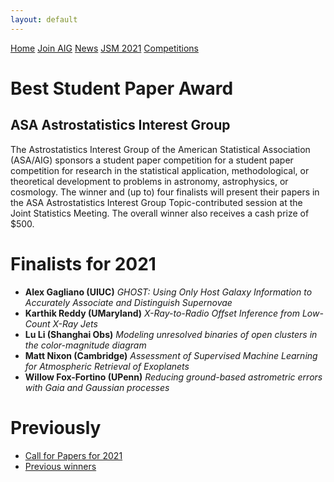 ```yaml
---
layout: default
---
```


<a href="../index.html" class="btn">Home</a>
<a href="../join.html" class="btn">Join AIG</a>
<a href="../news.html" class="btn">News</a>
<a href="../jsm2021/index.html" class="btn">JSM 2021</a>
<a href="./index.html" class="btn">Competitions</a>

# Best Student Paper Award
## ASA Astrostatistics Interest Group

The Astrostatistics Interest Group of the American Statistical Association (ASA/AIG) sponsors a student paper competition for a student paper competition for research in the statistical application, methodological, or theoretical development to problems in astronomy, astrophysics, or cosmology. The winner and (up to) four finalists will present their papers in the ASA Astrostatistics Interest Group Topic-contributed session at the Joint Statistics Meeting. The overall winner also receives a cash prize of $500.

# Finalists for 2021

- **Alex Gagliano (UIUC)** *GHOST: Using Only Host Galaxy Information to Accurately Associate and Distinguish Supernovae*
- **Karthik Reddy (UMaryland)** *X-Ray-to-Radio Offset Inference from Low-Count X-Ray Jets*
- **Lu Li (Shanghai Obs)** *Modeling unresolved binaries of open clusters in the color-magnitude diagram*
- **Matt Nixon (Cambridge)** *Assessment of Supervised Machine Learning for Atmospheric Retrieval of Exoplanets*
- **Willow Fox-Fortino (UPenn)** *Reducing ground-based astrometric errors with Gaia and Gaussian processes*

# Previously

* [Call for Papers for 2021](./contest_2021.html)
* [Previous winners](./winners.html)
